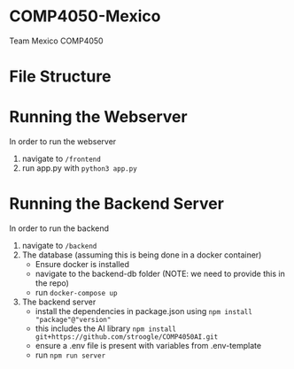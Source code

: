 # COMP4050-Mexico
Team Mexico COMP4050

# File Structure


# Running the Webserver
In order to run the webserver
1. navigate to `/frontend`
2. run app.py with `python3 app.py`

# Running the Backend Server
In order to run the backend
1. navigate to `/backend`
2. The database (assuming this is being done in a docker container)
    - Ensure docker is installed
    - navigate to the backend-db folder (NOTE: we need to provide this in the repo)
    - run `docker-compose up`
3. The backend server
    - install the dependencies in package.json using `npm install "package"@"version"`
    - this includes the AI library `npm install git+https://github.com/stroogle/COMP4050AI.git`
    - ensure a .env file is present with variables from .env-template
    - run `npm run server`